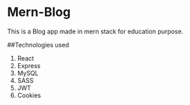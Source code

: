 # Mern-Blog

This is a Blog app made in mern stack for education purpose.

##Technologies used

1. React
2. Express
3. MySQL
4. SASS
5. JWT
6. Cookies
